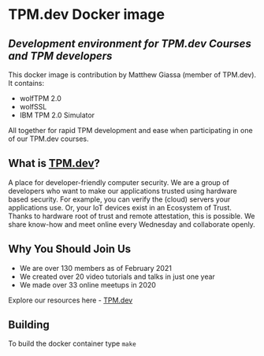 # TPM.dev Docker image
## _Development environment for TPM.dev Courses and TPM developers_

This docker image is contribution by Matthew Giassa (member of TPM.dev). It contains:
* wolfTPM 2.0
* wolfSSL
* IBM TPM 2.0 Simulator

All together for rapid TPM development and ease when participating in one of our TPM.dev courses.

## What is [TPM.dev](https://www.tpm.dev "TPM.dev Homepage")?

A place for developer-friendly computer security. We are a group of developers who want to make our applications trusted using hardware based security. For example, you can verify the (cloud) servers your applications use. Or, your IoT devices exist in an Ecosystem of Trust. Thanks to hardware root of trust and remote attestation, this is possible. We share know-how and meet online every Wednesday and collaborate openly.

## Why You Should Join Us

* We are over 130 members as of February 2021
* We created over 20 video tutorials and talks in just one year
* We made over 33 online meetups in 2020

Explore our resources here - [TPM.dev](https://www.tpm.dev "TPM.dev Homepage")


## Building

To build the docker container type `make `